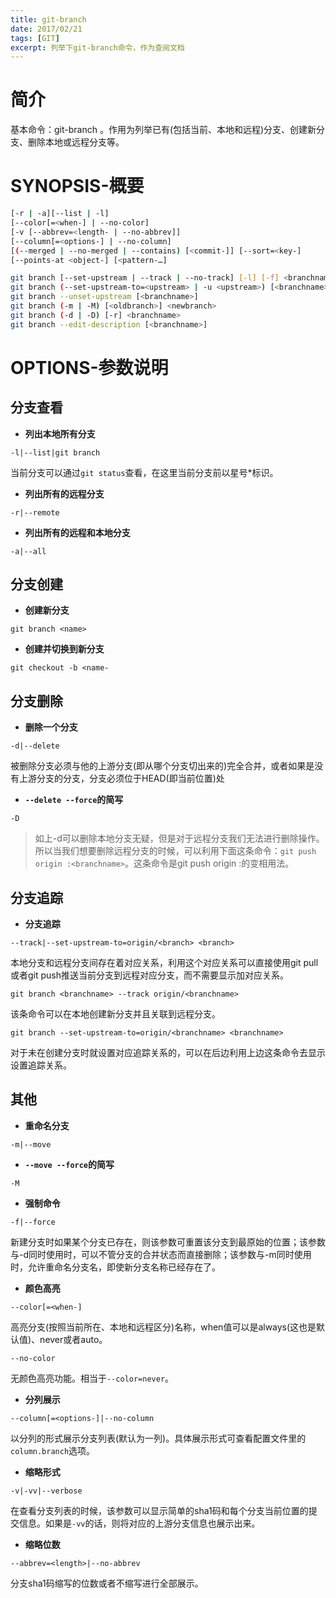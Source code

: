 ```yaml
---
title: git-branch
date: 2017/02/21
tags: [GIT]
excerpt: 列举下git-branch命令，作为查阅文档
---
```


# 简介

基本命令：git-branch 。作用为列举已有(包括当前、本地和远程)分支、创建新分支、删除本地或远程分支等。

# SYNOPSIS-概要

```bash
[-r | -a][--list | -l] 
[--color[=<when-] | --no-color] 
[-v [--abbrev=<length- | --no-abbrev]]
[--column[=<options-] | --no-column]
[(--merged | --no-merged | --contains) [<commit-]] [--sort=<key-]
[--points-at <object-] [<pattern-…​]

git branch [--set-upstream | --track | --no-track] [-l] [-f] <branchname- [<start-point>]
git branch (--set-upstream-to=<upstream> | -u <upstream>) [<branchname>]
git branch --unset-upstream [<branchname>]
git branch (-m | -M) [<oldbranch>] <newbranch>
git branch (-d | -D) [-r] <branchname>​
git branch --edit-description [<branchname>]
```

# OPTIONS-参数说明

## 分支查看

- **列出本地所有分支**
 
 ``-l|--list|git branch``

 当前分支可以通过`git status`查看，在这里当前分支前以星号*标识。

- **列出所有的远程分支**

 ``-r|--remote``

- **列出所有的远程和本地分支**

 ``-a|--all``

## 分支创建

- **创建新分支**

 ``git branch <name>``

- **创建并切换到新分支**

 ``git checkout -b <name-``

## 分支删除

- **删除一个分支**

 ``-d|--delete``

 被删除分支必须与他的上游分支(即从哪个分支切出来的)完全合并，或者如果是没有上游分支的分支，分支必须位于HEAD(即当前位置)处

- **`--delete --force`的简写**
 
 ``-D``

> 如上-d可以删除本地分支无疑，但是对于远程分支我们无法进行删除操作。所以当我们想要删除远程分支的时候，可以利用下面这条命令：`git push origin :<branchname>`。这条命令是git push origin <remote-branch-name>:<local-branch-name>的变相用法。

## 分支追踪

- **分支追踪**

 `--track|--set-upstream-to=origin/<branch> <branch>`

 本地分支和远程分支间存在着对应关系，利用这个对应关系可以直接使用git pull或者git push推送当前分支到远程对应分支，而不需要显示加对应关系。

 `git branch <branchname> --track origin/<branchname>`

 该条命令可以在本地创建新分支并且关联到远程分支。

 `git branch --set-upstream-to=origin/<branchname> <branchname>`

 对于未在创建分支时就设置对应追踪关系的，可以在后边利用上边这条命令去显示设置追踪关系。

## 其他

- **重命名分支**

 ``-m|--move``

- **`--move --force`的简写**

 ``-M``

- **强制命令**

 ``-f|--force``

 新建分支时如果某个分支已存在，则该参数可重置该分支到最原始的位置；该参数与-d同时使用时，可以不管分支的合并状态而直接删除；该参数与-m同时使用时，允许重命名分支名，即使新分支名称已经存在了。

- **颜色高亮**

 ``--color[=<when-]``

 高亮分支(按照当前所在、本地和远程区分)名称，when值可以是always(这也是默认值)、never或者auto。

 ``--no-color``

 无颜色高亮功能。相当于`--color=never`。

- **分列展示**

 ``--column[=<options-]|--no-column``

 以分列的形式展示分支列表(默认为一列)。具体展示形式可查看配置文件里的`column.branch`选项。

- **缩略形式**

 ``-v|-vv|--verbose``

 在查看分支列表的时候，该参数可以显示简单的sha1码和每个分支当前位置的提交信息。如果是`-vv`的话，则将对应的上游分支信息也展示出来。

- **缩略位数**

 ``--abbrev=<length>|--no-abbrev``

 分支sha1码缩写的位数或者不缩写进行全部展示。
